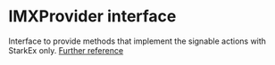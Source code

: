 # IMXProvider interface
Interface to provide methods that implement the signable actions with StarkEx only.
[Further reference](https://immutable.atlassian.net/wiki/spaces/PINK/pages/2107277849/Immutable+SDK+-+Draft) 

